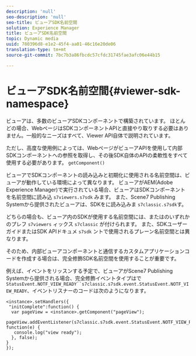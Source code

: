 ```yaml
---
description: 'null'
seo-description: 'null'
seo-title: ビューアSDK名前空間
solution: Experience Manager
title: ビューアSDK名前空間
topic: Dynamic media
uuid: 780396d8-e1e2-45f4-aa01-46c16e20de06
translation-type: tm+mt
source-git-commit: 7bc7b3a86fbcdc57cfdc31745fae3afc06e44b15

---
```



# ビューアSDK名前空間{#viewer-sdk-namespace}

ビューアは、多数のビューアSDKコンポーネントで構築されています。 ほとんどの場合、WebページはSDKコンポーネントAPIと直接やり取りする必要はありません。一般的なニーズはすべて、Viewer API自体で説明されています。

ただし、高度な使用例によっては、WebページがビューアAPIを使用して内部SDKコンポーネントへの参照を取得し、その後SDK自体のAPIの柔軟性をすべて使用する必要があります。 `getComponent()`

ビューアでSDKコンポーネントの読み込みと初期化に使用される名前空間は、ビューアが動作している環境によって異なります。 ビューアがAEM(Adobe Experience Manager)で実行されている場合、ビューアはSDKコンポーネントを名前空間に読み込 `s7viewers.s7sdk` みます。 また、Scene7 Publishing Systemから提供されたビューアは、SDKをに読み込みま `s7classic.s7sdk`す。

どちらの場合も、ビューア内のSDKが使用する名前空間には、またはのいずれかのプレフ `s7viewers` ィックス `s7classic` が付けられます。 また、SDKユーザーガイドまたはSDK APIドキュメ `s7sdk` ントで使用されるプレーン名前空間とは異なります。

そのため、内部ビューアコンポーネントと通信するカスタムアプリケーションコードを作成する場合は、完全修飾SDK名前空間を使用することが重要です。

例えば、イベントをリッスンする予定で、ビューアがScene7 Publishing Systemから提供される場合、完全修飾イベントタイプはで `StatusEvent.NOTF_VIEW_READY``s7classic.s7sdk.event.StatusEvent.NOTF_VIEW_READY`、イベントリスナーのコードは次のようになります。

```
<instance>.setHandlers({ 
 "initComplete":function() { 
  var pageView = <instance>.getComponent("pageView"); 
   pageView.addEventListener(s7classic.s7sdk.event.StatusEvent.NOTF_VIEW_READY, function(e) { 
   console.log("view ready"); 
  }, false); 
} 
});
```

